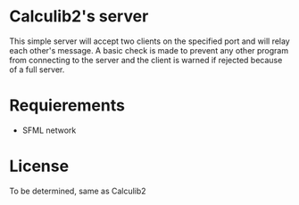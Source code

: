# Calculib2's server
This simple server will accept two clients on the specified port and will relay each other's message.
A basic check is made to prevent any other program from connecting to the server and the client is warned if rejected because of a full server.

# Requierements
- SFML network

# License
To be determined, same as Calculib2
